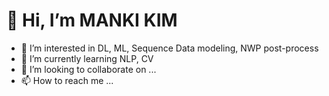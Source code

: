 # 👋 Hi, I’m MANKI KIM
- 👀 I’m interested in DL, ML, Sequence Data modeling, NWP post-process
- 🌱 I’m currently learning NLP, CV
- 💞️ I’m looking to collaborate on ...
- 📫 How to reach me ...

<!---
manki8908/manki8908 is a ✨ special ✨ repository because its `README.md` (this file) appears on your GitHub profile.
You can click the Preview link to take a look at your changes.
--->
